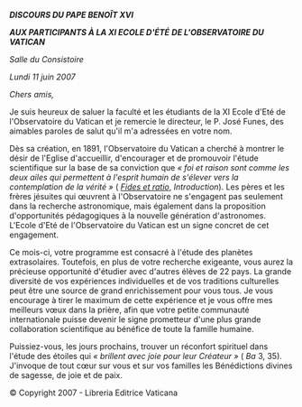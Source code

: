 ***DISCOURS DU PAPE BENOÎT XVI***

***AUX PARTICIPANTS À LA XI ECOLE D'ÉTÉ*** ***DE L'OBSERVATOIRE DU VATICAN***

*Salle du Consistoire*

*Lundi 11 juin 2007*

*Chers amis,*

Je suis heureux de saluer la faculté et les étudiants de la XI Ecole d'Eté de l'Observatoire du Vatican et je remercie le directeur, le P. José Funes, des aimables paroles de salut qu'il m'a adressées en votre nom.

Dès sa création, en 1891, l'Observatoire du Vatican a cherché à montrer le désir de l'Eglise d'accueillir, d'encourager et de promouvoir l'étude scientifique sur la base de sa conviction que *« *foi et raison sont comme les deux ailes qui permettent à l'esprit humain de s'élever vers la contemplation de la vérité* »* ( *[Fides et ratio](http://www.vatican.va/edocs/FRA0075/_INDEX.HTM)*, *Introduction*). Les pères et les frères jésuites qui œuvrent à l'Observatoire ne s'engagent pas seulement dans la recherche astronomique, mais également dans la proposition d'opportunités pédagogiques à la nouvelle génération d'astronomes. L'Ecole d'Eté de l'Observatoire du Vatican est un signe concret de cet engagement.

Ce mois-ci, votre programme est consacré à l'étude des planètes extrasolaires. Toutefois, en plus de votre recherche exigeante, vous aurez la précieuse opportunité d'étudier avec d'autres élèves de 22 pays. La grande diversité de vos expériences individuelles et de vos traditions culturelles peut être une source de grand enrichissement pour vous tous. Je vous encourage à tirer le maximum de cette expérience et je vous offre mes meilleurs vœux dans la prière, afin que votre petite communauté internationale puisse devenir le signe prometteur d'une plus grande collaboration scientifique au bénéfice de toute la famille humaine.

Puissiez-vous, les jours prochains, trouver un réconfort spirituel dans l'étude des étoiles qui *« *brillent avec joie pour leur Créateur* »* ( *Ba* 3, 35). J'invoque de tout cœur sur vous et sur vos familles les Bénédictions divines de sagesse, de joie et de paix.

© Copyright 2007 - Libreria Editrice Vaticana